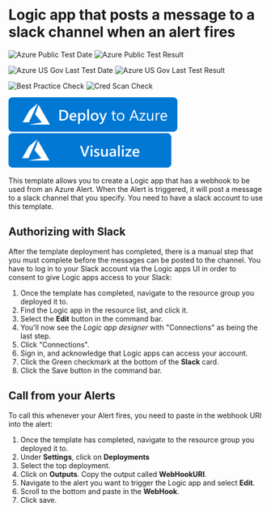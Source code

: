 # Logic app that posts a message to a slack channel when an alert fires

![Azure Public Test Date](https://azurequickstartsservice.blob.core.windows.net/badges/201-alert-to-slack-with-logic-app/PublicLastTestDate.svg)
![Azure Public Test Result](https://azurequickstartsservice.blob.core.windows.net/badges/201-alert-to-slack-with-logic-app/PublicDeployment.svg)

![Azure US Gov Last Test Date](https://azurequickstartsservice.blob.core.windows.net/badges/201-alert-to-slack-with-logic-app/FairfaxLastTestDate.svg)
![Azure US Gov Last Test Result](https://azurequickstartsservice.blob.core.windows.net/badges/201-alert-to-slack-with-logic-app/FairfaxDeployment.svg)

![Best Practice Check](https://azurequickstartsservice.blob.core.windows.net/badges/201-alert-to-slack-with-logic-app/BestPracticeResult.svg)
![Cred Scan Check](https://azurequickstartsservice.blob.core.windows.net/badges/201-alert-to-slack-with-logic-app/CredScanResult.svg)

[![Deploy To Azure](https://raw.githubusercontent.com/Azure/azure-quickstart-templates/master/1-CONTRIBUTION-GUIDE/images/deploytoazure.svg?sanitize=true)]("https://portal.azure.com/#create/Microsoft.Template/uri/https%3A%2F%2Fraw.githubusercontent.com%2FAzure%2Fazure-quickstart-templates%2Fmaster%2F201-alert-to-slack-with-logic-app%2Fazuredeploy.json")  [![Visualize](https://raw.githubusercontent.com/Azure/azure-quickstart-templates/master/1-CONTRIBUTION-GUIDE/images/visualizebutton.svg?sanitize=true)]("http://armviz.io/#/?load=https%3A%2F%2Fraw.githubusercontent.com%2FAzure%2Fazure-quickstart-templates%2Fmaster%2F201-alert-to-slack-with-logic-app%2Fazuredeploy.json")

This template allows you to create a Logic app that has a webhook to be used from an Azure Alert. When the Alert is triggered, it will post a message to a slack channel that you specify. You need to have a slack account to use this template.

## Authorizing with Slack

After the template deployment has completed, there is a manual step that you must complete before the messages can be posted to the channel. You have to log in to your Slack account via the Logic apps UI in order to consent to give Logic apps access to your Slack:

1. Once the template has completed, navigate to the resource group you deployed it to.
2. Find the Logic app in the resource list, and click it.
3. Select the **Edit** button in the command bar.
4. You'll now see the *Logic app designer* with "Connections" as being the last step. 
5. Click "Connections". 
6. Sign in, and acknowledge that Logic apps can access your account. 
7. Click the Green checkmark at the bottom of the **Slack** card.
8. Click the Save button in the command bar.

## Call from your Alerts

To call this whenever your Alert fires, you need to paste in the webhook URI into the alert:

1. Once the template has completed, navigate to the resource group you deployed it to.
2. Under **Settings**, click on **Deployments**
3. Select the top deployment.
4. Click on **Outputs**. Copy the output called **WebHookURI**. 
5. Navigate to the alert you want to trigger the Logic app and select **Edit**.
6. Scroll to the bottom and paste in the **WebHook**. 
7. Click save.


